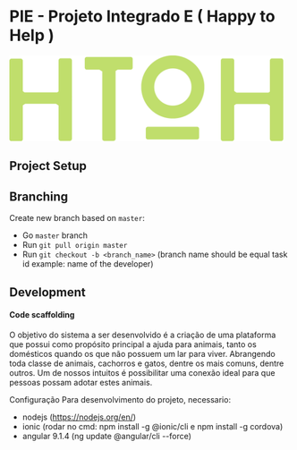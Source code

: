 # PIE - Projeto Integrado E ( Happy to Help )
<img src="https://github.com/caduopm/PIE/blob/master/ProjetoIntegradoE/app_htoh/static/images/Icons/logo_htoh_green.fw.png" hegth="230" width="490">

## Project Setup

## Branching
Create new branch based on `master`: 
- Go `master` branch
- Run `git pull origin master`
- Run `git checkout -b <branch_name>` (branch name should be equal task id example: name of the developer)

## Development

#### Code scaffolding



O objetivo do sistema a ser desenvolvido é a criação de uma plataforma que possui como propósito
principal a ajuda para animais, tanto os domésticos quando os que não possuem um lar para viver.
Abrangendo toda classe de animais, cachorros e gatos, dentre os mais comuns, dentre outros. Um
de nossos intuitos é possibilitar uma conexão ideal para que pessoas possam adotar estes animais.

Configuração
Para desenvolvimento do projeto, necessario:
- nodejs (https://nodejs.org/en/)
- ionic (rodar no cmd: npm install -g @ionic/cli e npm install -g cordova) 
- angular 9.1.4 (ng update @angular/cli --force)

